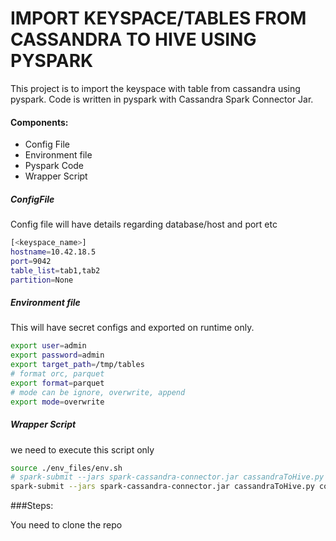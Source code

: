 
# IMPORT KEYSPACE/TABLES FROM CASSANDRA TO HIVE USING PYSPARK

This project is to import the keyspace with table from cassandra using pyspark. Code is written in pyspark with Cassandra Spark Connector Jar.

#### **Components:**

* Config File
* Environment file
* Pyspark Code
* Wrapper Script


##### ConfigFile
Config file will have details regarding database/host and port etc
```bash
[<keyspace_name>]
hostname=10.42.18.5
port=9042
table_list=tab1,tab2
partition=None
```


##### Environment file
This will have secret configs and exported on runtime only.
```bash
export user=admin
export password=admin
export target_path=/tmp/tables
# format orc, parquet
export format=parquet
# mode can be ignore, overwrite, append
export mode=overwrite
```

##### Wrapper Script 
we need to execute this script only
```bash
source ./env_files/env.sh
# spark-submit --jars spark-cassandra-connector.jar cassandraToHive.py <config> <keyspace>
spark-submit --jars spark-cassandra-connector.jar cassandraToHive.py configs/config.ini test
```

###Steps:

You need to clone the repo